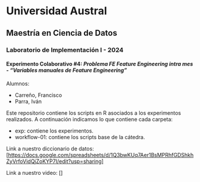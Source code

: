 # Universidad Austral
## Maestría en Ciencia de Datos
### Laboratorio de Implementación I - 2024

#### Experimento Colaborativo #4: <i>Problema  FE  Feature Engineering intra mes - “Variables manuales de Feature Engineering” </i>

Alumnos:
- Carreño, Francisco
- Parra, Iván

Este repositorio contiene los scripts en R asociados a los experimentos realizados.
A continuación indicamos lo que contiene cada carpeta:
- exp: contiene los experimentos.
- workflow-01: contiene los scripts base de la cátedra.


Link a nuestro diccionario de datos:
[https://docs.google.com/spreadsheets/d/1Q3bwKUq7Aer1BsMPRhfGDShkhZyVrfoVidQjZoKYP7I/edit?usp=sharing]

Link a nuestro video:
[]